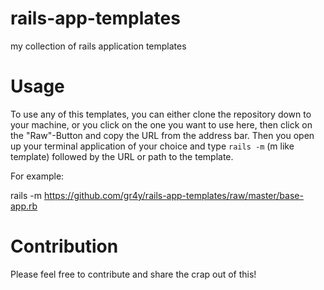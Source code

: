rails-app-templates
===================

my collection of rails application templates

Usage
=====

To use any of this templates, you can either clone the repository down to your machine, or you click on the one you want to use here, then click on the "Raw"-Button and copy the URL from the address bar. Then you open up your terminal application of your choice and type `rails -m` (m like te*m*plate) followed by the URL or path to the template.

For example:

  rails -m https://github.com/gr4y/rails-app-templates/raw/master/base-app.rb

Contribution
============

Please feel free to contribute and share the crap out of this! 

